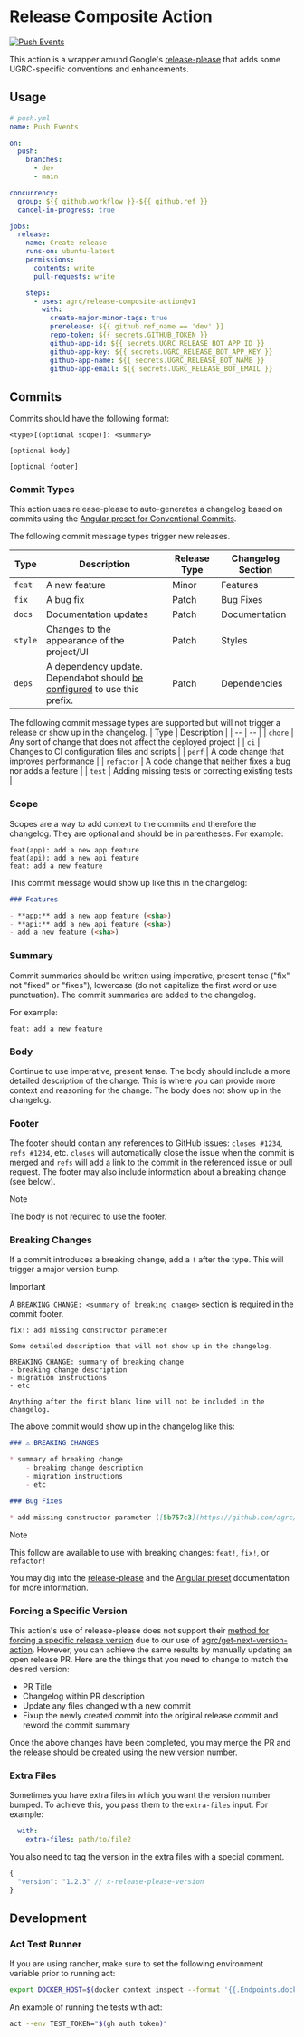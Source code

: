 # Release Composite Action

[![Push Events](https://github.com/agrc/release-composite-action/actions/workflows/push.yml/badge.svg)](https://github.com/agrc/release-composite-action/actions/workflows/push.yml)

This action is a wrapper around Google's [release-please](https://github.com/googleapis/release-please) that adds some UGRC-specific conventions and enhancements.

## Usage

```yml
# push.yml
name: Push Events

on:
  push:
    branches:
      - dev
      - main

concurrency:
  group: ${{ github.workflow }}-${{ github.ref }}
  cancel-in-progress: true

jobs:
  release:
    name: Create release
    runs-on: ubuntu-latest
    permissions:
      contents: write
      pull-requests: write

    steps:
      - uses: agrc/release-composite-action@v1
        with:
          create-major-minor-tags: true
          prerelease: ${{ github.ref_name == 'dev' }}
          repo-token: ${{ secrets.GITHUB_TOKEN }}
          github-app-id: ${{ secrets.UGRC_RELEASE_BOT_APP_ID }}
          github-app-key: ${{ secrets.UGRC_RELEASE_BOT_APP_KEY }}
          github-app-name: ${{ secrets.UGRC_RELEASE_BOT_NAME }}
          github-app-email: ${{ secrets.UGRC_RELEASE_BOT_EMAIL }}
```

## Commits

Commits should have the following format:

```text
<type>[(optional scope)]: <summary>

[optional body]

[optional footer]
```

### Commit Types

This action uses release-please to auto-generates a changelog based on commits using the [Angular preset for Conventional Commits](https://github.com/angular/angular/blob/main/CONTRIBUTING.md#-commit-message-format).

The following commit message types trigger new releases.

| Type | Description | Release Type | Changelog Section |
| -- | -- | -- | -- |
| `feat` | A new feature | Minor | Features |
| `fix` | A bug fix | Patch | Bug Fixes |
| `docs` | Documentation updates | Patch | Documentation |
| `style` | Changes to the appearance of the project/UI | Patch | Styles |
| `deps` | A dependency update. Dependabot should [be configured](https://github.com/agrc/release-composite-action/blob/6bdccbb5a1f882e756a3e6e09a3b3f699c55bfd4/.github/dependabot.yml#L12-L14) to use this prefix. | Patch | Dependencies |

The following commit message types are supported but will not trigger a release or show up in the changelog.
| Type | Description |
| -- | -- |
| `chore` | Any sort of change that does not affect the deployed project |
| `ci` | Changes to CI configuration files and scripts |
| `perf` | A code change that improves performance |
| `refactor` | A code change that neither fixes a bug nor adds a feature |
| `test` | Adding missing tests or correcting existing tests |

### Scope

Scopes are a way to add context to the commits and therefore the changelog. They are optional and should be in parentheses. For example:

```text
feat(app): add a new app feature
feat(api): add a new api feature
feat: add a new feature
```

This commit message would show up like this in the changelog:

```markdown
### Features

- **app:** add a new app feature (<sha>)
- **api:** add a new api feature (<sha>)
- add a new feature (<sha>)
```

### Summary

Commit summaries should be written using imperative, present tense ("fix" not "fixed" or "fixes"), lowercase (do not capitalize the first word or use punctuation). The commit summaries are added to the changelog.

For example:

```text
feat: add a new feature
```

### Body

Continue to use imperative, present tense. The body should include a more detailed description of the change. This is where you can provide more context and reasoning for the change. The body does not show up in the changelog.

### Footer

The footer should contain any references to GitHub issues: `closes #1234`, `refs #1234`, etc. `closes` will automatically close the issue when the commit is merged and `refs` will add a link to the commit in the referenced issue or pull request. The footer may also include information about a breaking change (see below).

> [!NOTE]
> The body is not required to use the footer.

### Breaking Changes

If a commit introduces a breaking change, add a `!` after the type. This will trigger a major version bump.

> [!IMPORTANT]
> A `BREAKING CHANGE: <summary of breaking change>` section is required in the commit footer.

```text
fix!: add missing constructor parameter

Some detailed description that will not show up in the changelog.

BREAKING CHANGE: summary of breaking change
- breaking change description
- migration instructions
- etc

Anything after the first blank line will not be included in the changelog.
```

The above commit would show up in the changelog like this:

```markdown
### ⚠ BREAKING CHANGES

* summary of breaking change
    - breaking change description
    - migration instructions
    - etc

### Bug Fixes

* add missing constructor parameter ([5b757c3](https://github.com/agrc/release-composite-action/commit/5b757c31c4bb2e04efb19c6de1dacd0689bcbe72))
```

> [!NOTE]
> This follow are available to use with breaking changes: `feat!`, `fix!`, or `refactor!`

You may dig into the [release-please](https://github.com/googleapis/release-please#how-should-i-write-my-commits) and the [Angular preset](https://github.com/angular/angular/blob/main/CONTRIBUTING.md#commit-message-footer) documentation for more information.

### Forcing a Specific Version

This action's use of release-please does not support their [method for forcing a specific release version](https://github.com/googleapis/release-please#how-do-i-change-the-version-number) due to our use of [agrc/get-next-version-action](https://github.com/agrc/get-next-version-action). However, you can achieve the same results by manually updating an open release PR. Here are the things that you need to change to match the desired version:

- PR Title
- Changelog within PR description
- Update any files changed with a new commit
- Fixup the newly created commit into the original release commit and reword the commit summary

Once the above changes have been completed, you may merge the PR and the release should be created using the new version number.

### Extra Files

Sometimes you have extra files in which you want the version number bumped. To achieve this, you pass them to the `extra-files` input. For example:

```yml
  with:
    extra-files: path/to/file2
```

You also need to tag the version in the extra files with a special comment.

```js
{
  "version": "1.2.3" // x-release-please-version
}
```

## Development

### Act Test Runner

If you are using rancher, make sure to set the following environment variable prior to running act:

```sh
export DOCKER_HOST=$(docker context inspect --format '{{.Endpoints.docker.Host}}')
```

An example of running the tests with act:

```sh
act --env TEST_TOKEN="$(gh auth token)"
```
